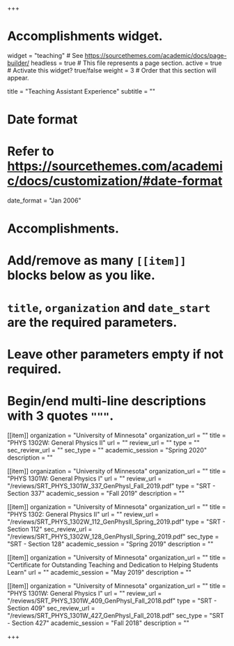 +++
# Accomplishments widget.
widget = "teaching"  # See https://sourcethemes.com/academic/docs/page-builder/
headless = true  # This file represents a page section.
active = true  # Activate this widget? true/false
weight = 3  # Order that this section will appear.

title = "Teaching Assistant Experience"
subtitle = ""

# Date format
#   Refer to https://sourcethemes.com/academic/docs/customization/#date-format
date_format = "Jan 2006"

# Accomplishments.
#   Add/remove as many `[[item]]` blocks below as you like.
#   `title`, `organization` and `date_start` are the required parameters.
#   Leave other parameters empty if not required.
#   Begin/end multi-line descriptions with 3 quotes `"""`.




[[item]]
  organization = "University of Minnesota"
  organization_url = ""
  title = "PHYS 1302W: General Physics II"
  url = ""
  review_url = ""
  type = ""
  sec_review_url = ""
  sec_type = ""
  academic_session = "Spring 2020"
  description = ""

[[item]]
  organization = "University of Minnesota"
  organization_url = ""
  title = "PHYS 1301W: General Physics I"
  url = ""
  review_url = "/reviews/SRT_PHYS_1301W_337_GenPhysI_Fall_2019.pdf"
  type = "SRT - Section 337"
  academic_session = "Fall 2019"
  description = ""

[[item]]
  organization = "University of Minnesota"
  organization_url = ""
  title = "PHYS 1302: General Physics II"
  url = ""
  review_url = "/reviews/SRT_PHYS_1302W_112_GenPhysII_Spring_2019.pdf"
  type = "SRT - Section 112"
  sec_review_url = "/reviews/SRT_PHYS_1302W_128_GenPhysII_Spring_2019.pdf"
  sec_type = "SRT - Section 128"
  academic_session = "Spring 2019"
  description = ""

[[item]]
  organization = "University of Minnesota"
  organization_url = ""
  title = "Certificate for Outstanding Teaching and Dedication to Helping Students Learn"
  url = ""
  academic_session = "May 2019"
  description = ""


[[item]]
  organization = "University of Minnesota"
  organization_url = ""
  title = "PHYS 1301W: General Physics I"
  url = ""
  review_url = "/reviews/SRT_PHYS_1301W_409_GenPhysI_Fall_2018.pdf"
  type = "SRT - Section 409"
  sec_review_url = "/reviews/SRT_PHYS_1301W_427_GenPhysI_Fall_2018.pdf"
  sec_type = "SRT - Section 427"
  academic_session = "Fall 2018"
  description = ""

+++


